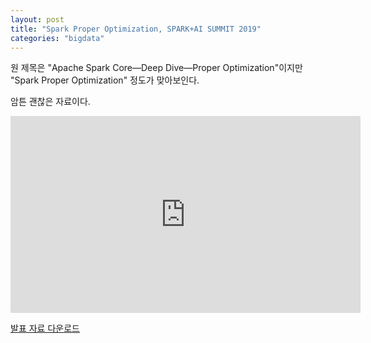 ```yaml
---
layout: post
title: "Spark Proper Optimization, SPARK+AI SUMMIT 2019"
categories: "bigdata"
---
```


원 제목은 "Apache Spark Core—Deep Dive—Proper Optimization"이지만 "Spark Proper Optimization" 정도가 맞아보인다.

암튼 괜찮은 자료이다.

<iframe width="560" height="315" src="https://www.youtube.com/embed/daXEp4HmS-E" frameborder="0" allow="accelerometer; autoplay; clipboard-write; encrypted-media; gyroscope; picture-in-picture" allowfullscreen></iframe>

[발표 자료 다운로드](https://www.slideshare.net/databricks/apache-spark-coredeep-diveproper-optimization)
